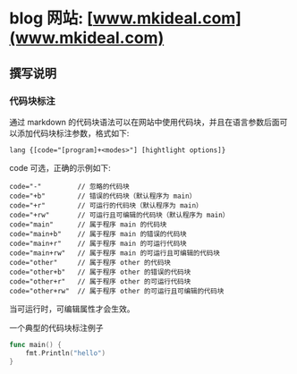 blog 网站: [www.mkideal.com](www.mkideal.com)
=============================================

撰写说明
--------

### 代码块标注

通过 markdown 的代码块语法可以在网站中使用代码块，并且在语言参数后面可以添加代码块标注参数，格式如下:

```
lang {[code="[program]+<modes>"] [hightlight options]}
```

code 可选，正确的示例如下:

```
code="-"         // 忽略的代码块
code="+b"        // 错误的代码块（默认程序为 main）
code="+r"        // 可运行的代码块（默认程序为 main）
code="+rw"       // 可运行且可编辑的代码块（默认程序为 main）
code="main"      // 属于程序 main 的代码块
code="main+b"    // 属于程序 main 的错误的代码块
code="main+r"    // 属于程序 main 的可运行代码块
code="main+rw"   // 属于程序 main 的可运行且可编辑的代码块
code="other"     // 属于程序 other 的代码块
code="other+b"   // 属于程序 other 的错误的代码块
code="other+r"   // 属于程序 other 的可运行代码块
code="other+rw"  // 属于程序 other 的可运行且可编辑的代码块
```

当可运行时，可编辑属性才会生效。

一个典型的代码块标注例子

```go {code="+r"}
func main() {
	fmt.Println("hello")
}
```
